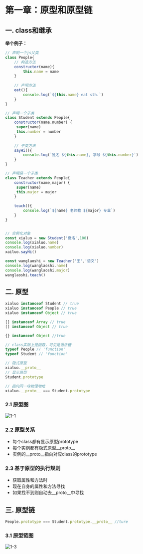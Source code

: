 # 第一章：原型和原型链

## 一. class和继承
**举个例子：**
```javascript
// 声明一个js父类
class People{
    // 构造方法
    constructor(name){
        this.name = name 
    }
    
    // 声明方法
    eat(){
        console.log(`${this.name} eat sth.`)
    }
}

// 声明一个子类
class Student extends People{
    constructor(name,number) {
     super(name)
     this.number = number
    }
    
    // 子类方法
    sayHi(){
        console.log(`姓名 ${this.name}, 学号 ${this.number}`)
    }
}

// 声明另一个子类
class Teacher extends People{
    constructor(name,major) {
     super(name)
     this.major = major
    }
    
    teach(){
        console.log(`${name} 老师教 ${major} 专业`)
    }
}


// 实例化对象
const xialuo = new Student('夏洛',100)
console.log(xialuo.name)
console.log(xialuo.number)
xailuo.sayHi()

const wanglaoshi = new Teacher('王','语文')
console.log(wanglaoshi.name)
console.log(wanglaoshi.major)
wanglaoshi.teach()

```

## 二. 原型

```javascript
xialuo instanceof Student // true
xialuo instanceof People // true
xialuo instanceof Object // true

[] instanceof Array // true
[] instanceof Object // true

{} instanceof Object //true 

// class实际上是函数，可见是语法糖
typeof People // 'function'
typeof Student // 'function'

// 隐式原型
xialuo.__proto__
// 显示原型
Student.prototype

// 指向同一块物理地址
xialuo.__proto__ === Student.prototype

```
### 2.1 原型图
![1-1](https://s2.ax1x.com/2020/01/27/1nDgfK.md.png)

### 2.2 原型关系
* 每个class都有显示原型prototype
* 每个实例都有隐式原型__proto__
* 实例的__proto__指向对应class的prototype

### 2.3 基于原型的执行规则

* 获取属性和方法时
* 现在自身的属性和方法寻找
* 如果找不到则自动去__proto__中寻找

## 三. 原型链
```javascript
People.prototype === Student.prototype.__proto__ //ture
```
### 3.1 原型链图
![1-3](https://s2.ax1x.com/2020/01/27/1nrW40.md.png)



<comment/>